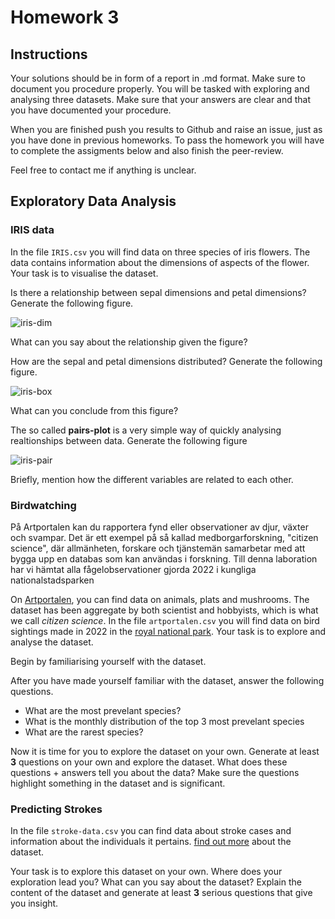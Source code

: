 # Homework 3

## Instructions

Your solutions should be in form of a report in .md format. Make sure to
document you procedure properly. You will be tasked with exploring and analysing
three datasets. Make sure that your answers are clear and that you have
documented your procedure.

When you are finished push you results to Github and raise an issue, just as you
have done in previous homeworks. To pass the homework you will have to complete
the assigments below and also finish the peer-review.

Feel free to contact me if anything is unclear.

## Exploratory Data Analysis  

### IRIS data

In the file `IRIS.csv` you will find data on three species of iris flowers. The data
contains information about the dimensions of aspects of the flower. Your task is
to visualise the dataset.

Is there a relationship between sepal dimensions and petal dimensions? Generate the following figure.

![iris-dim](/img/iris_dim.png)

What can you say about the relationship given the figure?

How are the sepal and petal dimensions distributed? Generate the following
figure. 

![iris-box](/img/iris_box.png)

What can you conclude from this figure?

The so called **pairs-plot** is a very simple way of quickly analysing realtionships
between data. Generate the following figure 

![iris-pair](/img/iris_pair.png)

Briefly, mention how the different variables are related to each other.

### Birdwatching 

På Artportalen kan du rapportera fynd eller observationer av djur, växter och
svampar. Det är ett exempel på så kallad medborgarforskning, "citizen science",
där allmänheten, forskare och tjänstemän samarbetar med att bygga upp en databas
som kan användas i forskning. Till denna laboration har vi hämtat alla
fågelobservationer gjorda 2022 i kungliga nationalstadsparken

On [Artportalen](https://www.artportalen.se/), you can find data on animals,
plats and mushrooms. The dataset has been aggregate by both scientist and
hobbyists, which is what we call *citizen science*.  In the file
`artportalen.csv` you will find data on bird sightings made in 2022 in the
[royal national park](https://www.nationalstadsparken.se/). Your task is to
explore and analyse the dataset. 

Begin by familiarising yourself with the dataset.

After you have made yourself familiar with the dataset, answer the following
questions.

- What are the most prevelant species?
- What is the monthly distribution of the top 3 most prevelant species
- What are the rarest species? 

Now it is time for you to explore the dataset on your own. Generate at least
**3** questions on your own and explore the dataset. What does these questions +
answers tell you about the data? Make sure the questions highlight something in
the dataset and is significant.

### Predicting Strokes

In the file `stroke-data.csv` you can find data about stroke cases and
information about the individuals it pertains. [find out
more](https://www.kaggle.com/datasets/fedesoriano/stroke-prediction-dataset)
about the dataset. 

Your task is to explore this dataset on your own. Where does your exploration lead you? What can
you say about the dataset? Explain the content of the dataset and generate at
least **3** serious questions that give you insight. 

